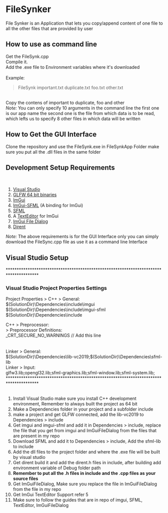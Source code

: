 # FileSynker
File Synker is an Application that lets you copy/append content of one file to all the other files that are provided by user

<h2>How to use as command line</h2>
Get the FileSynk.cpp <br>
Compile it. <br>
Add the .exe file to Environment variables where it's downloaded <br>
<br>
Example: <br>
<blockquote>
  FileSynk important.txt duplicate.txt foo.txt other.txt
</blockquote>
<br>
Copy the contens of important to duplicate, foo and other <br>
<i>Note:</i> You can only specify 10 arguments in the command line the first one is our app name the second one is the file from which data is to be read, which lefts us to specify 8 other files in which data will be written
<br>
<h2>How to Get the GUI Interface</h2>
Clone the repository and use the FileSynk.exe in FileSynkApp Folder make sure you put all the .dll files in the same folder
<h2>Development Setup Requirements</h2> <br>
<ol>
  <li> <a href="https://visualstudio.microsoft.com/">Visual Studio</a> </li>
  <li> <a href="https://www.glfw.org/download.html">GLFW 64 bit binaries</a> </li>
  <li> <a href="https://github.com/ocornut/imgui/tree/tables">ImGui</a> </li>
  <li> <a href="https://github.com/eliasdaler/imgui-sfml">ImGui-SFML</a> (A binding for ImGui) </li>
  <li> <a href="https://www.sfml-dev.org/download.php">SFML</a> </li>
  <li> A <a href="https://github.com/BalazsJako/ImGuiColorTextEdit">TextEditor</a> for ImGui </li>
  <li> <a href="https://github.com/aiekick/ImGuiFileDialog#detail-view-mode">ImGui File Dialog</a></li>
  <li> <a href="https://github.com/tronkko/dirent">Dirent</a> </li>
</ol>

<i>Note: </i> The above requirements is for the GUI Interface only you can simply download the FileSync.cpp file as use it as a command line Interface <br>

<h2>Visual Studio Setup</h2>
**************************************************************************************
<h3>Visual Studio Project Properties Settings</h3>
Project Properties > C++ > General:
	$(SolutionDir)\Dependencies\include\imgui
	$(SolutionDir)\Dependencies\include\imgui-sfml
	$(SolutionDir)\Dependencies\include
	
C++ > Preprocessor: <br>
	> Preprocessor Definitions: <br>
		_CRT_SECURE_NO_WARNINGS   // Add this line <br>
<br><br>
Linker > General: <br>
	$(SolutionDir)\Dependencies\lib-vc2019;$(SolutionDir)\Dependencies\sfml-lib <br>
Linker > Input: <br>
	glfw3.lib;opengl32.lib;sfml-graphics.lib;sfml-window.lib;sfml-system.lib; <br>
************************************************************************************** <br>
<br>
<ol>
  <li>Install Visual Studio make sure you install C++ development environment, Remember to always built the project as 64 bit</li>
  <li>Make a Dependencies folder in your project and a subfolder include</li>
  <li>make a project and get GLFW connected, add the lib-vc2019 to Dependencies > include</li>
  <li>Get imgui and imgui-sfml and add it in Dependencies > include, replace the file that you get from imgui and ImGuiFileDialog from the files that are present in my repo</li>
  <li>Download SFML and add it to Dependencies > include, Add the sfml-lib to include</li>
  <li>Add the dll files to the project folder and where the .exe file will be built by visual studio</li>
  <li>Get dirent build it and add the dirent.h files in include, after building add environment variable of  Debug folder path</li>
  <li><strong>Remember to put all the .h files in include and the .cpp files as your source files</strong></li>
  <li>Get ImGuiFileDialog, Make sure you replace the file in ImGuiFileDialog from the file in my repo</li>
  <li>Get ImGui TextEditor Support refer 5</li>
  <li>Make sure to follow the guides that are in repo of imgui, SFML, TextEditor, ImGuiFileDialog</li>
</ol>
